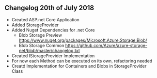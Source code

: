Changelog 20th of July 2018
---

- Created ASP.net Core Application
- Added StorageProvider
- Added Nuget Dependencies for .net Core
  - Blob Storage Preview https://www.nuget.org/packages/Microsoft.Azure.Storage.Blob/
  - Blob Storage Common https://github.com/Azure/azure-storage-net/blob/master/changelog.txt
- Created IStorageProvider Implementation
- For now each Method can be executed on its own, refactoring needed
- Creatd Implementation for Containers and Blobs in StorageProvider Class

